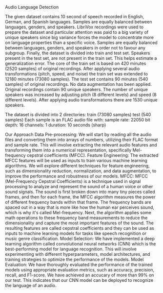 Audio Language Detection

The given dataset contains 10 second of speech recorded in English, German, and Spanish languages. Samples are equally balanced between languages, genders, and speakers. LibriVox recordings were used to prepare the dataset and particular attention was paid to a big variety of unique speakers since big variance forces the model to concentrate more on language properties than a specific voice.
Samples are equally balanced between languages, genders, and speakers in order not to favour any subgroup. Finally, the dataset is divided into train and test set. Speakers present in the test set, are not present in the train set. This helps estimate a generalization error.
The core of the train set is based on 420 minutes (2520 samples) of original recordings. After applying several audio transformations (pitch, speed, and noise) the train set was extended to 12180 minutes (73080 samples). The test set contains 90 minutes (540 samples) of original recordings. No data augmentation has been applied. Original recordings contain 90 unique speakers. The number of unique speakers was increased by adjusting pitch (8 different levels) and speed (8 different levels). After applying audio transformations there are 1530 unique speakers.

The dataset is divided into 2 directories:
train (73080 samples)				test (540 samples)
Each sample is an FLAC audio file with:
sample rate: 22050				bit depth: 16
channels: 1					duration: 10 seconds (sharp)

Our Approach
Data Pre-processing: We will start by reading all the audio files and converting them into arrays of numbers, utilizing their FLAC format and sample rate. This will involve extracting the relevant audio features and transforming them into a numerical representation, specifically Mel-frequency cepstral coefficients (MFCC).
Feature Engineering: The extracted MFCC features will be used as inputs to train various machine learning algorithms. We will explore different techniques for feature engineering, such as dimensionality reduction, normalization, and data augmentation, to improve the performance and robustness of our models.
MFCC: MFCC (Mel-Frequency Cepstral Coefficients) is a technique used in signal processing to analyze and represent the sound of a human voice or other sound signals. The sound is first broken down into many tiny pieces called frames, and then for each frame, the MFCC algorithm measures the power of different frequency bands within that frame. The frequency bands are spaced out in a way that is more like how the human ear perceives sound, which is why it's called Mel-frequency. Next, the algorithm applies some math operations to these frequency band measurements to reduce the dimensionality and capture the most important features of the sound. The resulting features are called cepstral coefficients and they can be used as inputs to machine learning models for tasks like speech recognition or music genre classification.
Model Selection: We have implemented a deep learning algorithm called convolutional neural networks (CNN) which is the best-performing model for language recognition. This will involve experimenting with different hyperparameters, model architectures, and training strategies to optimize the performance of the models.
Model Evaluation: We have thoroughly evaluated the performance of the trained models using appropriate evaluation metrics, such as accuracy, precision, recall, and F1-score. We have achieved an accucary of more than 99% on our test. This indicates that our CNN model can be deployed to recognize the language of an audio.
